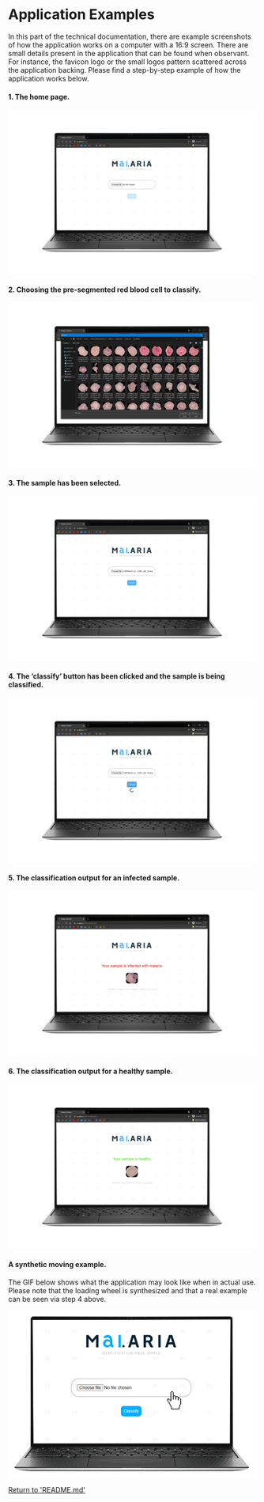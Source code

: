 # Application Examples
In this part of the technical documentation, there are example screenshots of how the application works on a computer with a 16:9 screen. There are small details present in the application that can be found when observant. For instance, the favicon logo or the small logos pattern scattered across the application backing. Please find a step-by-step example of how the application works below. 
#### 1. The home page.

![Example](imgs/app_example_1.png)

#### 2. Choosing the pre-segmented red blood cell to classify.

![Example](imgs/app_example_2.png)

#### 3. The sample has been selected.

![Example](imgs/app_example_3.png)

#### 4. The ‘classify’ button has been clicked and the sample is being classified.

![Example](imgs/app_example_4.png)

#### 5. The classification output for an infected sample.

![Example](imgs/app_example_5.png)

#### 6. The classification output for a healthy sample.

![Example](imgs/app_example_6.png)

#### A synthetic moving example.
The GIF below shows what the application may look like when in actual use. Please note that the loading wheel is synthesized and that a real example can be seen via step 4 above. 

![Example](imgs/example.gif)

[Return to 'README.md'](../../README.md)
